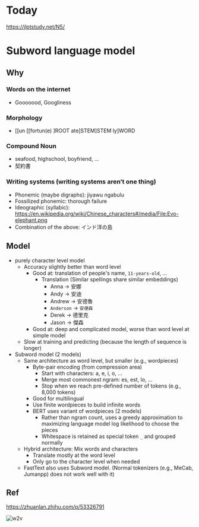 # Today  

https://jlptstudy.net/N5/

# Subword language model

## Why

### Words on the internet
* Gooooood, Googliness

### Morphology
* [[un [[fortun(e) ]ROOT ate]STEM]STEM ly]WORD

### Compound Noun
* seafood, highschool, boyfriend, ...
* 契約書

### Writing systems (writing systems aren’t one thing)
* Phonemic (maybe digraphs): jiyawu ngabulu
* Fossilized phonemic: thorough failure
* Ideographic (syllabic): https://en.wikipedia.org/wiki/Chinese_characters#/media/File:Evo-elephant.png  
* Combination of the above: インド洋の島

## Model
* purely character level model
  * Accuracy slightly better than word level
    * Good at: translation of people's name, `11-years-old`, ...
      * Translation (Similar spellings share similar embeddings)
        * Anna -> 安娜
        * Andy -> 安迪
        * Andrew -> 安德魯
        * `Anderson` -> `安德森`
        * Derek -> 德里克
        * Jason -> 傑森
    * Good at: deep and complicated model, worse than word level at simple model  
  * Slow at training and predicting (because the length of sequence is longer)
* Subword model (2 models)
  * Same architecture as word level, but smaller (e.g., wordpieces)
    * Byte-pair encoding (from compression area)
      * Start with characters: a, e, i, o, ...
      * Merge most commonest ngram: es, est, lo, ...
      * Stop when we reach pre-defined number of tokens (e.g., 8,000 tokens)
    * Good for multilingual
    * Use finite wordpieces to build infinite words
    * BERT uses variant of wordpieces (2 models)
      * Rather than ngram count, uses a greedy approximation to maximizing language model log likelihood to choose the pieces
      * Whitespace is retained as special token `_` and grouped normally
  * Hybrid architecture: Mix words and characters
    * Translate mostly at the word level
    * Only go to the character level when needed
  * FastText also uses Subword model. (Normal tokenizers (e.g., MeCab, Jumanpp) does not work well with it)

## Ref
https://zhuanlan.zhihu.com/p/53326791  


![w2v](https://user-images.githubusercontent.com/8428372/61599911-4f636100-ac68-11e9-81fe-10110b37ba5f.png)


